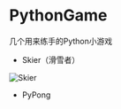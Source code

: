 # PythonGame
几个用来练手的Python小游戏

- Skier（滑雪者）

![Skier](http://ot1dcjouh.bkt.clouddn.com/PyGame_Skier.png)

- PyPong